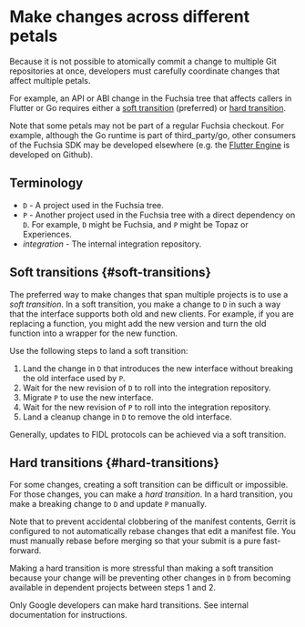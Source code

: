 # Make changes across different petals

Because it is not possible to atomically commit a change to multiple Git
repositories at once, developers must carefully coordinate changes that
affect multiple petals.

For example, an API or ABI change in the Fuchsia tree that affects callers
in Flutter or Go requires either a [soft transition](#soft-transitions)
(preferred) or [hard transition](#hard-transitions).

Note that some petals may not be part of a regular Fuchsia checkout.
For example, although the Go runtime is part of third_party/go, other consumers
of the  Fuchsia SDK may be developed elsewhere (e.g. the
[Flutter Engine](https://github.com/flutter/engine) is developed on Github).

## Terminology

*  `D` - A project used in the Fuchsia tree.
*  `P` - Another project used in the Fuchsia tree with a direct dependency on `D`.
For example, `D` might be Fuchsia, and `P` might be Topaz or Experiences.
*  *integration* - The internal integration repository.

## Soft transitions {#soft-transitions}

The preferred way to make changes that span multiple projects is to use a
*soft transition*. In a soft transition, you make a change to `D` in such a
way that the interface supports both old and new clients. For example, if you
are replacing a function, you might add the new version and turn the old
function into a wrapper for the new function.

Use the following steps to land a soft transition:

1. Land the change in `D` that introduces the new interface without breaking
   the old interface used by `P`.
1. Wait for the new revision of `D` to roll into the integration repository.
1. Migrate `P` to use the new interface.
1. Wait for the new revision of `P` to roll into the integration repository.
1. Land a cleanup change in `D` to remove the old interface.

Generally, updates to FIDL protocols can be achieved via a soft transition.

## Hard transitions {#hard-transitions}

For some changes, creating a soft transition can be difficult or impossible. For
those changes, you can make a *hard transition*. In a hard transition, you make
a breaking change to `D` and update `P` manually.

Note that to prevent accidental clobbering of the manifest contents, Gerrit is
configured to not automatically rebase changes that edit a manifest file. You
must manually rebase before merging so that your submit is a pure fast-forward.

Making a hard transition is more stressful than making a soft transition because
your change will be preventing other changes in `D` from becoming available in
dependent projects between steps 1 and 2.

Only Google developers can make hard transitions. See internal documentation for
instructions.

[getting-source]: /docs/get-started/get_fuchsia_source.md "Getting source"
